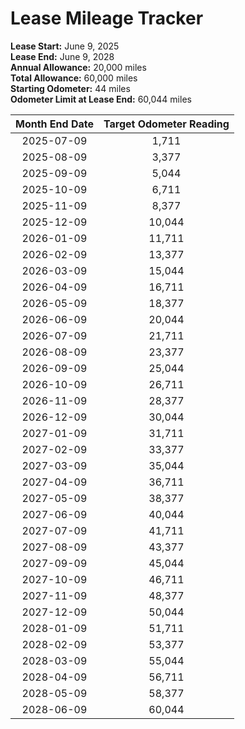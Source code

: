 # Lease Mileage Tracker

**Lease Start:** June 9, 2025  
**Lease End:** June 9, 2028  
**Annual Allowance:** 20,000 miles  
**Total Allowance:** 60,000 miles  
**Starting Odometer:** 44 miles  
**Odometer Limit at Lease End:** 60,044 miles

| Month End Date | Target Odometer Reading |
| :------------: | :---------------------: |
|   2025-07-09   |          1,711          |
|   2025-08-09   |          3,377          |
|   2025-09-09   |          5,044          |
|   2025-10-09   |          6,711          |
|   2025-11-09   |          8,377          |
|   2025-12-09   |         10,044          |
|   2026-01-09   |         11,711          |
|   2026-02-09   |         13,377          |
|   2026-03-09   |         15,044          |
|   2026-04-09   |         16,711          |
|   2026-05-09   |         18,377          |
|   2026-06-09   |         20,044          |
|   2026-07-09   |         21,711          |
|   2026-08-09   |         23,377          |
|   2026-09-09   |         25,044          |
|   2026-10-09   |         26,711          |
|   2026-11-09   |         28,377          |
|   2026-12-09   |         30,044          |
|   2027-01-09   |         31,711          |
|   2027-02-09   |         33,377          |
|   2027-03-09   |         35,044          |
|   2027-04-09   |         36,711          |
|   2027-05-09   |         38,377          |
|   2027-06-09   |         40,044          |
|   2027-07-09   |         41,711          |
|   2027-08-09   |         43,377          |
|   2027-09-09   |         45,044          |
|   2027-10-09   |         46,711          |
|   2027-11-09   |         48,377          |
|   2027-12-09   |         50,044          |
|   2028-01-09   |         51,711          |
|   2028-02-09   |         53,377          |
|   2028-03-09   |         55,044          |
|   2028-04-09   |         56,711          |
|   2028-05-09   |         58,377          |
|   2028-06-09   |         60,044          |

